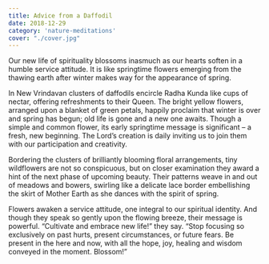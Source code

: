 ```yaml
---
title: Advice from a Daffodil
date: 2018-12-29
category: 'nature-meditations'
cover: "./cover.jpg"
---
```


Our new life of spirituality blossoms inasmuch as our hearts soften in a humble service attitude. It is like springtime flowers emerging from the thawing earth after winter makes way for the appearance of spring.

In New Vrindavan clusters of daffodils encircle Radha Kunda like cups of nectar, offering refreshments to their Queen. The bright yellow flowers, arranged upon a blanket of green petals, happily proclaim that winter is over and spring has begun; old life is gone and a new one awaits. Though a simple and common flower, its early springtime message is significant – a fresh, new beginning. The Lord’s creation is daily inviting us to join them with our participation and creativity.

Bordering the clusters of brilliantly blooming floral arrangements, tiny wildflowers are not so conspicuous, but on closer examination they award a hint of the next phase of upcoming beauty. Their patterns weave in and out of meadows and bowers, swirling like a delicate lace border embellishing the skirt of Mother Earth as she dances with the spirit of spring.

Flowers awaken a service attitude, one integral to our spiritual identity. And though they speak so gently upon the flowing breeze, their message is powerful. “Cultivate and embrace new life!” they say. “Stop focusing so exclusively on past hurts, present circumstances, or future fears. Be present in the here and now, with all the hope, joy, healing and wisdom conveyed in the moment. Blossom!”
